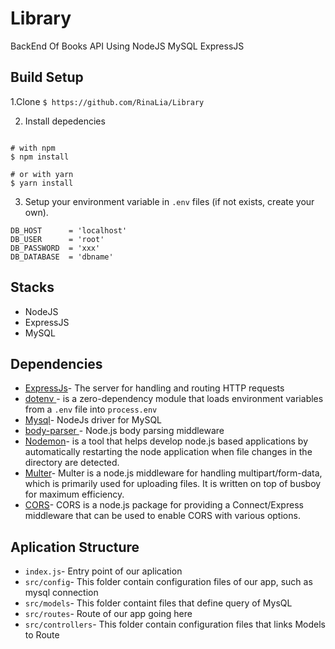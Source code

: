 # Library
BackEnd Of Books API Using NodeJS MySQL ExpressJS

## Build Setup

1.Clone ```$ https://github.com/RinaLia/Library``` 

2. Install depedencies
```

# with npm
$ npm install

# or with yarn
$ yarn install
```
3. Setup your environment variable in ```.env``` files (if not exists, create your own).
```
DB_HOST      = 'localhost'
DB_USER      = 'root'
DB_PASSWORD  = 'xxx'
DB_DATABASE  = 'dbname'
```

## Stacks
* NodeJS
* ExpressJS
* MySQL

## Dependencies
* [ExpressJs](#ExpressJs)- The server for handling and routing HTTP requests
* [dotenv ](#dotenv)- is a zero-dependency module that loads environment variables from a ```.env``` file into ```process.env```
* [Mysql](#setup)- NodeJs driver for MySQL
* [body-parser ](#body-parser)- Node.js body parsing middleware
* [Nodemon](#Nodemon)- is a tool that helps develop node.js based applications by automatically restarting the node application when file changes in the directory are detected.
* [Multer](#Multer)- Multer is a node.js middleware for handling multipart/form-data, which is primarily used for uploading files. It is written on top of busboy for maximum efficiency.
* [CORS](#CORS)- CORS is a node.js package for providing a Connect/Express middleware that can be used to enable CORS with various options.

## Aplication Structure
* ```index.js```- Entry point of our aplication
* ```src/config```- This folder contain configuration files of our app, such as mysql connection
* ```src/models```- This folder containt files that define query of MysQL
* ```src/routes```- Route of our app going here
* ```src/controllers```- This folder contain configuration files that links Models to Route




